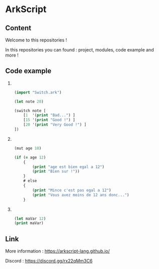# ArkScript

## Content

Welcome to this repositories !

In this repositories you can found : project, modules, code example and more !

## Code example 

1.

```clojure
    (import "Switch.ark")

    (let note 20)

    (switch note [
        [1  '(print "Bad...") ]
        [15 '(print "Good !") ]
        [20 '(print "Very Good !") ]
    ])
```


2.

```clojure
    (mut age 10)

    (if (= age 12)
        {
            (print "age est bien egal a 12")
            (print "Bien sur !"))
        }
        # else
        {
            (print "Mince c'est pas egal a 12")
            (print "Vous avez moins de 12 ans donc...")
        } 
```


3.

```clojure
    (let maVar 12)
    (print maVar)
```


## Link

More information : https://arkscript-lang.github.io/

Discord : https://discord.gg/rx22qMm3C6